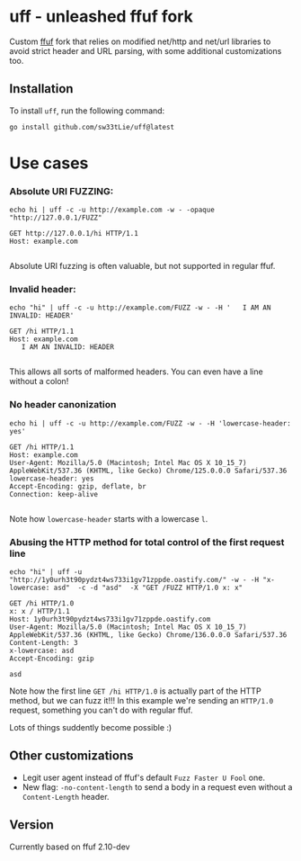 # uff - unleashed ffuf fork

Custom [ffuf](https://github.com/sw33tLie/uff) fork that relies on modified net/http and net/url libraries to avoid strict header and URL parsing, with some additional customizations too.

## Installation

To install `uff`, run the following command:

```bash
go install github.com/sw33tLie/uff@latest
```

# Use cases

### Absolute URI FUZZING:

`echo hi | uff -c -u http://example.com -w - -opaque "http://127.0.0.1/FUZZ"`
 
```
GET http://127.0.0.1/hi HTTP/1.1
Host: example.com


```

Absolute URI fuzzing is often valuable, but not supported in regular ffuf.

### Invalid header:

`echo "hi" | uff -c -u http://example.com/FUZZ -w - -H '   I AM AN INVALID: HEADER'`

```http
GET /hi HTTP/1.1
Host: example.com
   I AM AN INVALID: HEADER


```

This allows all sorts of malformed headers.
You can even have a line without a colon!

### No header canonization

`echo hi | uff -c -u http://example.com/FUZZ -w - -H 'lowercase-header: yes'`

```http
GET /hi HTTP/1.1
Host: example.com
User-Agent: Mozilla/5.0 (Macintosh; Intel Mac OS X 10_15_7) AppleWebKit/537.36 (KHTML, like Gecko) Chrome/125.0.0.0 Safari/537.36
lowercase-header: yes
Accept-Encoding: gzip, deflate, br
Connection: keep-alive


```

Note how `lowercase-header` starts with a lowercase `l`.

### Abusing the HTTP method for total control of the first request line

`echo "hi" | uff -u "http://1y0urh3t90pydzt4ws733i1gv71zppde.oastify.com/" -w - -H "x-lowercase: asd"  -c -d "asd"  -X "GET /FUZZ HTTP/1.0
x: x"`

```http
GET /hi HTTP/1.0
x: x / HTTP/1.1
Host: 1y0urh3t90pydzt4ws733i1gv71zppde.oastify.com
User-Agent: Mozilla/5.0 (Macintosh; Intel Mac OS X 10_15_7) AppleWebKit/537.36 (KHTML, like Gecko) Chrome/136.0.0.0 Safari/537.36
Content-Length: 3
x-lowercase: asd
Accept-Encoding: gzip

asd
```

Note how the first line `GET /hi HTTP/1.0` is actually part of the HTTP method, but we can fuzz it!!!
In this example we're sending an `HTTP/1.0` request, something you can't do with regular ffuf.

Lots of things suddently become possible :)

## Other customizations

- Legit user agent instead of ffuf's default `Fuzz Faster U Fool` one.
- New flag: `-no-content-length` to send a body in a request even without a `Content-Length` header.

## Version

Currently based on ffuf 2.10-dev

